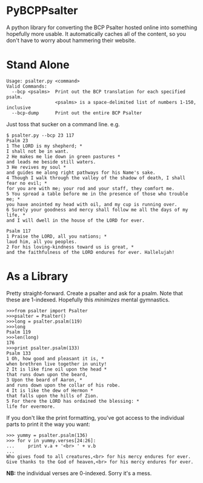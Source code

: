 PyBCPPsalter
============

A python library for converting the BCP Psalter hosted online into something hopefully more usable.
It automatically caches all of the content, so you don't have to worry about hammering their website.

# Stand Alone

```
Usage: psalter.py <command>
Valid Commands:
  --bcp <psalms>  Print out the BCP translation for each specified psalm.
                  <psalms> is a space-delimited list of numbers 1-150, inclusive
  --bcp-dump      Print out the entire BCP Psalter
```

Just toss that sucker on a command line.
e.g.

```
$ psalter.py --bcp 23 117
Psalm 23
1 The LORD is my shepherd; *
I shall not be in want.
2 He makes me lie down in green pastures *
and leads me beside still waters.
3 He revives my soul *
and guides me along right pathways for his Name's sake.
4 Though I walk through the valley of the shadow of death, I shall fear no evil; *
for you are with me; your rod and your staff, they comfort me.
5 You spread a table before me in the presence of those who trouble me; *
you have anointed my head with oil, and my cup is running over.
6 Surely your goodness and mercy shall follow me all the days of my life, *
and I will dwell in the house of the LORD for ever.

Psalm 117
1 Praise the LORD, all you nations; *
laud him, all you peoples.
2 For his loving-kindness toward us is great, *
and the faithfulness of the LORD endures for ever. Hallelujah!
```

# As a Library

Pretty straight-forward. Create a psalter and ask for a psalm. Note that these are 1-indexed. Hopefully this _minimizes_ mental gymnastics.

```
>>>from psalter import Psalter
>>>psalter = Psalter()
>>>long = psalter.psalm(119)
>>>long
Psalm 119
>>>len(long)
176
>>>print psalter.psalm(133)
Psalm 133
1 Oh, how good and pleasant it is, *
when brethren live together in unity!
2 It is like fine oil upon the head *
that runs down upon the beard,
3 Upon the beard of Aaron, *
and runs down upon the collar of his robe.
4 It is like the dew of Hermon *
that falls upon the hills of Zion.
5 For there the LORD has ordained the blessing: *
life for evermore.
```

If you don't like the print formatting, you've got access to the individual parts to print it the way you want:

```
>>> yummy = psalter.psalm(136)
>>> for v in yummy.verses[24:26]:
...     print v.a + '<br> ' + v.b
...
Who gives food to all creatures,<br> for his mercy endures for ever.
Give thanks to the God of heaven,<br> for his mercy endures for ever.
```

**NB:** the individual verses are 0-indexed. Sorry it's a mess.
